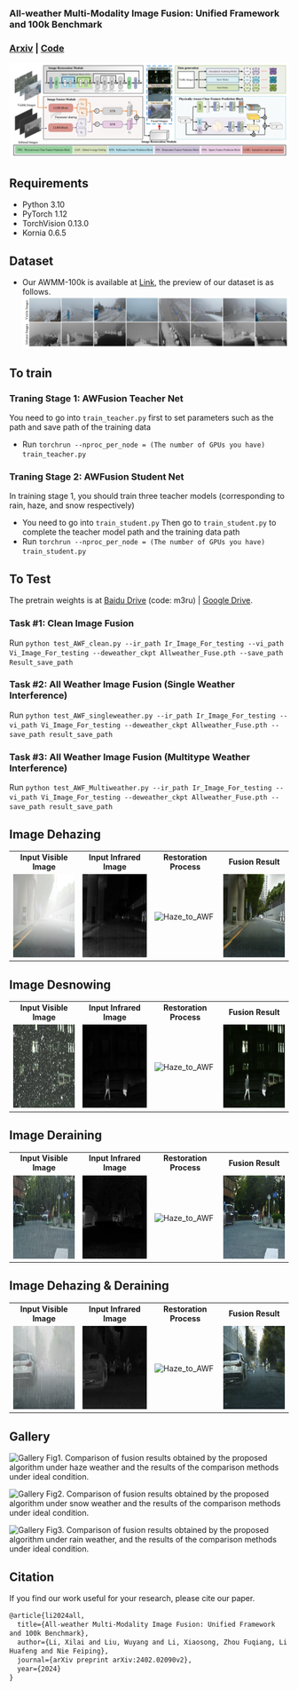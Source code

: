 ### All-weather Multi-Modality Image Fusion: Unified Framework and 100k Benchmark 
### [Arxiv](https://arxiv.org/abs/2402.02090) | [Code](https://github.com/ixilai/AWFusion) 
![](assets/liucheng.png)

## Requirements

* Python 3.10
* PyTorch 1.12
* TorchVision 0.13.0
* Kornia 0.6.5

## Dataset
* Our AWMM-100k is available at [Link](https://feecuin.github.io/), the preview of our dataset is as follows.
![](assets/Realdata.png)

## To train

### Traning Stage 1: AWFusion Teacher Net
You need to go into `train_teacher.py` first to set parameters such as the path and save path of the training data
* Run `torchrun --nproc_per_node = (The number of GPUs you have) train_teacher.py`

### Traning Stage 2: AWFusion Student Net

In training stage 1, you should train three teacher models (corresponding to rain, haze, and snow respectively)
* You need to go into `train_student.py` 
Then go to `train_student.py` to complete the teacher model path and the training data path
* Run `torchrun --nproc_per_node = (The number of GPUs you have) train_student.py`

## To Test
The pretrain weights is at [Baidu Drive](https://pan.baidu.com/s/1XTlnTZigqaMGhnSyEi9ytg) (code: m3ru) | [Google Drive](https://drive.google.com/file/d/1hk_4XUKz2ZzlxhRfRIQ2oqMDwQynvpun/view?usp=drive_link).

### **Task #1: Clean Image Fusion**

Run
`python test_AWF_clean.py --ir_path Ir_Image_For_testing --vi_path Vi_Image_For_testing --deweather_ckpt Allweather_Fuse.pth --save_path Result_save_path`


### **Task #2: All Weather Image Fusion (Single Weather Interference)**

Run
`python test_AWF_singleweather.py --ir_path Ir_Image_For_testing --vi_path Vi_Image_For_testing --deweather_ckpt Allweather_Fuse.pth --save_path result_save_path`

### Task #3: All Weather Image Fusion (Multitype Weather Interference)
Run
`python test_AWF_Multiweather.py --ir_path Ir_Image_For_testing --vi_path Vi_Image_For_testing --deweather_ckpt Allweather_Fuse.pth --save_path result_save_path`

## Image Dehazing
<table border="0" cellspacing="0" cellpadding="0">
  <tr>
    <td align="center"><b>Input Visible Image</b></td>
    <td align="center"><b>Input Infrared Image</b></td>
    <td align="center"><b>Restoration Process</b></td>
    <td align="center"><b>Fusion Result</b></td>
  </tr>
  <tr>
    <td><img src="assets/Haze/VI.png" alt="VI" width="200" height="150"></td>
    <td><img src="assets/Haze/IR.png" alt="IR" width="200" height="150"></td>
    <td><img src="assets/Haze/Haze_to_AWF.gif" alt="Haze_to_AWF" width="200" height="150"></td>
    <td><img src="assets/Haze/AWFusion.png" alt="IR" width="200" height="150"></td>
  </tr>
</table>

## Image Desnowing
<table border="0" cellspacing="0" cellpadding="0">
  <tr>
    <td align="center"><b>Input Visible Image</b></td>
    <td align="center"><b>Input Infrared Image</b></td>
    <td align="center"><b>Restoration Process</b></td>
    <td align="center"><b>Fusion Result</b></td>
  </tr>
  <tr>
    <td><img src="assets/Snow/VI.png" alt="VI" width="200" height="150"></td>
    <td><img src="assets/Snow/IR.png" alt="IR" width="200" height="150"></td>
    <td><img src="assets/Snow/Snow_to_AWF.gif" alt="Haze_to_AWF" width="200" height="150"></td>
    <td><img src="assets/Snow/AWFusion.png" alt="IR" width="200" height="150"></td>
  </tr>
</table>

## Image Deraining
<table border="0" cellspacing="0" cellpadding="0">
  <tr>
    <td align="center"><b>Input Visible Image</b></td>
    <td align="center"><b>Input Infrared Image</b></td>
    <td align="center"><b>Restoration Process</b></td>
    <td align="center"><b>Fusion Result</b></td>
  </tr>
  <tr>
    <td><img src="assets/Rain/VI.png" alt="VI" width="200" height="150"></td>
    <td><img src="assets/Rain/IR.png" alt="IR" width="200" height="150"></td>
    <td><img src="assets/Rain/Rain_to_AWF.gif" alt="Haze_to_AWF" width="200" height="150"></td>
    <td><img src="assets/Rain/AWFusion.png" alt="IR" width="200" height="150"></td>
  </tr>
</table>

## Image Dehazing & Deraining
<table border="0" cellspacing="0" cellpadding="0">
  <tr>
    <td align="center"><b>Input Visible Image</b></td>
    <td align="center"><b>Input Infrared Image</b></td>
    <td align="center"><b>Restoration Process</b></td>
    <td align="center"><b>Fusion Result</b></td>
  </tr>
  <tr>
    <td><img src="assets/Haze_Rain/VI.png" alt="VI" width="200" height="150"></td>
    <td><img src="assets/Haze_Rain/IR.png" alt="IR" width="200" height="150"></td>
    <td><img src="assets/Haze_Rain/Haze_Rain_to_AWF.gif" alt="Haze_to_AWF" width="200" height="150"></td>
    <td><img src="assets/Haze_Rain/AWFusion.png" alt="IR" width="200" height="150"></td>
  </tr>
</table>




## Gallery

![Gallery](assets/Haze.png)
Fig1. Comparison of fusion results obtained by the proposed algorithm under haze weather and the results of the comparison methods under ideal condition.

![Gallery](assets/Snow.png)
Fig2. Comparison of fusion results obtained by the proposed algorithm under snow weather and the results of the comparison methods under ideal condition.

![Gallery](assets/Rain.png)
Fig3. Comparison of fusion results obtained by the proposed algorithm under rain weather, and the results of the comparison methods under ideal condition.



## Citation
If you find our work useful for your research, please cite our paper. 
```
@article{li2024all,
  title={All-weather Multi-Modality Image Fusion: Unified Framework and 100k Benchmark},
  author={Li, Xilai and Liu, Wuyang and Li, Xiaosong, Zhou Fuqiang, Li Huafeng and Nie Feiping},
  journal={arXiv preprint arXiv:2402.02090v2},
  year={2024}
}

```
